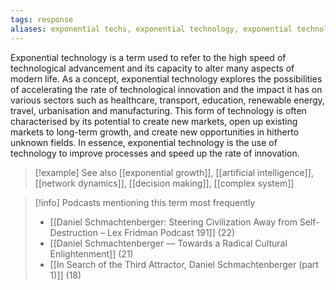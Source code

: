 ```yaml
---
tags: response
aliases: exponential techs, exponential technology, exponential technologies
---
```


Exponential technology is a term used to refer to the high speed of technological advancement and its capacity to alter many aspects of modern life. As a concept, exponential technology explores the possibilities of accelerating the rate of technological innovation and the impact it has on various sectors such as healthcare, transport, education, renewable energy, travel, urbanisation and manufacturing. This form of technology is often characterised by its potential to create new markets, open up existing markets to long-term growth, and create new opportunities in hitherto unknown fields. In essence, exponential technology is the use of technology to improve processes and speed up the rate of innovation.

> [!example] See also
> [[exponential growth]], [[artificial intelligence]], [[network dynamics]], [[decision making]], [[complex system]]

> [!info] Podcasts mentioning this term most frequently
> * [[Daniel Schmachtenberger: Steering Civilization Away from Self-Destruction – Lex Fridman Podcast 191]] (22)
> * [[Daniel Schmachtenberger –– Towards a Radical Cultural Enlightenment]] (21)
> * [[In Search of the Third Attractor, Daniel Schmachtenberger (part 1)]] (18)